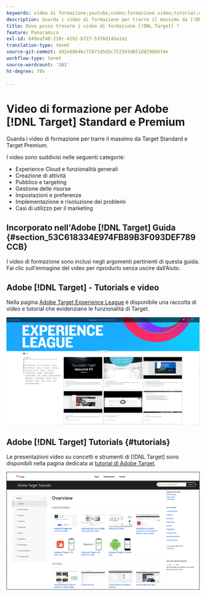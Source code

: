 ```yaml
---
keywords: video di formazione;youtube;video;formazione video;tutorial;esercitazioni;video
description: Guarda i video di formazione per trarre il massimo da [!DNL Target] Standard and [!DNL Target] Premium.
title: Dove posso trovare i video di formazione [!DNL Target] ?
feature: Panoramica
exl-id: 649eaf48-210c-4192-b727-53f0d146a1e2
translation-type: tm+mt
source-git-commit: a92e88b46c72971d5d3c752593d651d8290b674e
workflow-type: tm+mt
source-wordcount: '161'
ht-degree: 78%

---
```


# Video di formazione per Adobe [!DNL Target] Standard e Premium

Guarda i video di formazione per trarre il massimo da Target Standard e Target Premium.

I video sono suddivisi nelle seguenti categorie:

* Experience Cloud e funzionalità generali
* Creazione di attività
* Pubblico e targeting
* Gestione delle risorse
* Impostazioni e preferenze
* Implementazione e risoluzione dei problemi
* Casi di utilizzo per il marketing

## Incorporato nell&#39;Adobe [!DNL Target] Guida {#section_53C618334E974FB89B3F093DEF789CCB}

I video di formazione sono inclusi negli argomenti pertinenti di questa guida. Fai clic sull’immagine del video per riprodurlo senza uscire dall’Aiuto.

## Adobe [!DNL Target] - Tutorials e video

Nella pagina [Adobe Target Experience League](https://guided.adobe.com/#recommended/solutions/target) è disponibile una raccolta di video e tutorial che evidenziano le funzionalità di Target.

![Video di Experience League](/help/c-intro/assets/experience-league.png)

## Adobe [!DNL Target] Tutorials {#tutorials}

Le presentazioni video su concetti e strumenti di [!DNL Target] sono disponibili nella pagina dedicata ai [tutorial di Adobe Target](https://experienceleague.adobe.com/docs/target-learn/tutorials/overview.html?lang=it).

![Esercitazioni di Adobe Target](/help/c-intro/assets/adobe-target-tutorials-new.png)

